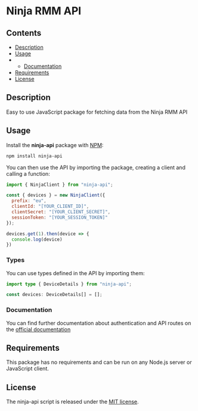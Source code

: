 # Ninja RMM API

## Contents

- [Description](#description)
- [Usage](#usage)
- - [Documentation](#documentation)
- [Requirements](#requirements)
- [License](#license)

## Description

Easy to use JavaScript package for fetching data from the Ninja RMM API

## Usage

Install the **ninja-api** package with [NPM](https://www.npmjs.org/):

```sh
npm install ninja-api
```

You can then use the API by importing the package, creating a client and calling a function:

```js
import { NinjaClient } from "ninja-api";

const { devices } = new NinjaClient({
  prefix: "eu",
  clientId: "[YOUR_CLIENT_ID]",
  clientSecret: "[YOUR_CLIENT_SECRET]",
  sessionToken: "[YOUR_SESSION_TOKEN]"
});

devices.get(1).then(device => {
  console.log(device)
})
```

### Types

You can use types defined in the API by importing them:

```ts
import type { DeviceDetails } from "ninja-api";

const devices: DeviceDetails[] = [];
```

### Documentation

You can find further documentation about authentication and API routes on the [official documentation](https://eu.ninjarmm.com/apidocs/)

## Requirements

This package has no requirements and can be run on any Node.js server or JavaScript client.

## License

The ninja-api script is released under the
[MIT license](https://opensource.org/licenses/MIT).
